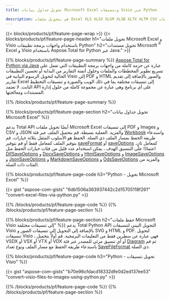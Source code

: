```yaml
---
title: تحويل جداول بيانات Microsoft Excel وتنسيقات Visio عبر Python 

description: قم بتحويل ملفات Excel XLS XLSX XLSM XLSB XLTX XLTM CSV والمزيد بالإضافة إلى تنسيقات Visio VSDX VSX VTX VDX VSSX VSTX VSDM VSSM VSTM إلخ فقط سطور قليلة من كود Python.
---
```


{{< blocks/products/pf/feature-page-wrap >}}
{{< blocks/products/pf/feature-page-header h1="تحويل ملفات Microsoft Excel و Visio باستخدام واجهات برمجة تطبيقات Python" h2="تحويل مستندات Microsoft <sup>&reg;</sup> Excel و Visio باستخدام Aspose.Total for Python عبر Java." >}}

{{% blocks/products/pf/feature-page-summary %}}
[Aspose.Total for Python via Java](https://products.aspose.com/total/python-java/) عبارة عن حزمة كاملة من واجهات برمجة التطبيقات التي تعمل على تسريع تطوير المخططات والملفات وحلول أتمتة التقارير من البداية أو تحسين التطبيقات الحالية لتحويل الرسوم البيانية في Visio إلى PDF و HTML والصور بالإضافة إلى تقديم تقارير Excel إلى تنسيقات مختلفة بما في ذلك الويب والصورة و تنسيقات التخطيط الثابت. لا تعتمد API على أي برنامج وهي عبارة عن مجموعة كاملة من حلول إدارة المستندات ومعالجتها.

{{% /blocks/products/pf/feature-page-summary  %}}

{{% blocks/products/pf/feature-page-section  h2="تحويل جداول بيانات Microsoft Excel" %}}

يدعم Total API أيضًا تحويل ملفات Microsoft Excel إلى تنسيقات PDF و Images و CSV و JSON والمزيد. العملية بسيطة. قم بتحميل الملف عبر فئة [Workbook](https://reference.aspose.com/cells/python-java/asposecells.api/Workbook) واستدعاء طريقة الحفظ بمسار الملف ذي الصلة. الحفظ هو الأسلوب المثقل بثلاثة خيارات. قم بتوفير الملف كمعامل فقط أو قم بتوفير [saveFormat](https://reference.aspose.com/cells/python-java/asposecells.api/SaveFormat) أو [saveOptions](https://reference.aspose.com/cells/python-java/asposecells.api/SaveOptions) كمعامل ثانٍ. اعتمادًا على التنسيق الهدف ، يمكن استخدام عدد قليل من فئات خيارات الحفظ مثل [DifSaveOptions](https://reference.aspose.com/cells/python-java/asposecells.api/DifSaveOptions) و [DocxSaveOptions](https://reference.aspose.com/cells/python-java/asposecells.api/DocxSaveOptions) و [HtmlSaveOptions](https://reference.aspose.com/cells/python-java/asposecells.api/HtmlSaveOptions) و [ImageSaveOptions](https://reference.aspose.com/cells/python-java/asposecells.api/ImageSaveOptions) و [JsonSaveOptions](https://reference.aspose.com/cells/python-java/asposecells.api/JsonSaveOptions) و [MarkdownSaveOptions](https://reference.aspose.com/cells/python-java/asposecells.api/MarkdownSaveOptions) و [OdsSaveOptions](https://reference.aspose.com/cells/python-java/asposecells.api/OdsSaveOptions) والمزيد من الفئات ذات الصلة.

{{% blocks/products/pf/feature-page-code h3="Python - تحويل Microsoft Excel" %}}

{{< gist "aspose-com-gists" "6db1506a363937442c2d15705118f261" "convert-excel-files-via-python.py" >}}

{{% /blocks/products/pf/feature-page-code  %}}
{{% /blocks/products/pf/feature-page-section %}}

{{% blocks/products/pf/feature-page-section  h2="حفظ ملفات Microsoft Visio إلى تنسيقات مختلفة" %}}
يدعم Total Python API التحويل البيني لتنسيقات Visio بالإضافة إلى التحويل إلى تنسيقات الصور و SVG و HTML و PDF. لتحويل تنسيقات Visio ، فهي عبارة عن سطرين فقط من التعليمات البرمجية. قم أولاً بتحميل VSDX أو VSX أو VTX أو VDX أو أي تنسيق مرئي للمصدر عبر فئة [Diagram](https://reference.aspose.com/diagram/python-java/asposediagram.api/Diagram) ثم قم باستدعاء طريقة الحفظ مع مسار الملف ونوع تعداد [SaveFileFormat](https://reference.aspose.com/diagram/python-java/asposediagram.api/SaveFileFormat) ذي الصلة.  

{{% blocks/products/pf/feature-page-code h3="Python - تحويل تنسيقات Visio" %}}

{{< gist "aspose-com-gists" "b70e96cfdacd18332dfe0d2ed137ee53" "convert-visio-files-to-images-using-python.py" >}}

{{% /blocks/products/pf/feature-page-code  %}}
{{% /blocks/products/pf/feature-page-section %}}